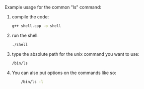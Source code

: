 Example usage for the common "ls" command:

1. compile the code:   
	```bash
	g++ shell.cpp -o shell 
	```
2. run the shell:
	```bash
	./shell
	```

3. type the absolute path for the unix command you want to use:  
	```bash
	/bin/ls
	```
4. You can also put options on the commands like so: 
	```bash
        /bin/ls -l
	```
